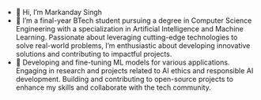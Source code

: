 - 👋 Hi, I’m Markanday Singh
- 👀 I’m a final-year BTech student pursuing a degree in Computer Science Engineering with a specialization in Artificial Intelligence and Machine Learning. Passionate about leveraging cutting-edge technologies to solve real-world problems, I’m enthusiastic about developing innovative solutions and contributing to impactful projects.
- 🌱 Developing and fine-tuning ML models for various applications.
Engaging in research and projects related to AI ethics and responsible AI development.
Building and contributing to open-source projects to enhance my skills and collaborate with the tech community.


<!---
markandayRana/markandayRana is a ✨ special ✨ repository because its `README.md` (this file) appears on your GitHub profile.
You can click the Preview link to take a look at your changes.
--->
